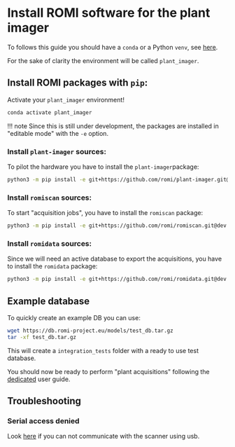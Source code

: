 Install ROMI software for the plant imager
============================================

To follows this guide you should have a `conda` or a Python `venv`, see [here](create_env.md).

For the sake of clarity the environment will be called `plant_imager`.


## Install ROMI packages with `pip`:

Activate your `plant_imager` environment!
```bash
conda activate plant_imager
```

!!! note
    Since this is still under development, the packages are installed in "editable mode" with the `-e` option.

### Install `plant-imager` sources:
To pilot the hardware you have to install the `plant-imager`package:
```bash
python3 -m pip install -e git+https://github.com/romi/plant-imager.git@dev
```

### Install `romiscan` sources:
To start "acquisition jobs", you have to install the `romiscan` package:
```bash
python3 -m pip install -e git+https://github.com/romi/romiscan.git@dev
```

### Install `romidata` sources:
Since we will need an active database to export the acquisitions, you have to install the `romidata` package:
```bash
python3 -m pip install -e git+https://github.com/romi/romidata.git@dev
```

## Example database
To quickly create an example DB you can use:
```bash
wget https://db.romi-project.eu/models/test_db.tar.gz
tar -xf test_db.tar.gz
```
This will create a `integration_tests` folder with a ready to use test database. 

You should now be ready to perform "plant acquisitions" following the [dedicated](../tutorials/reconstruct_scan.md) user guide.


## Troubleshooting

### Serial access denied
Look [here](../build/troubleshooting.md#serial-access-denied) if you can not communicate with the scanner using usb.
